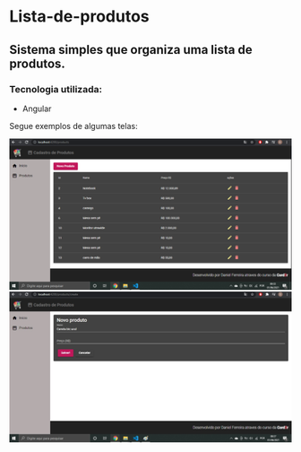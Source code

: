 # Lista-de-produtos

## Sistema simples que organiza uma lista de produtos.

### Tecnologia utilizada:
  - Angular

Segue exemplos de algumas telas:

<img src="https://github.com/alfdaniel/Lista-de-produtos/blob/931557b6bf1d3669ce0a5aad71f3c6d8712ff658/frontend/pagina_list.jpg">

<img src="https://github.com/alfdaniel/Lista-de-produtos/blob/931557b6bf1d3669ce0a5aad71f3c6d8712ff658/frontend/novo_produto.jpg">
